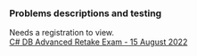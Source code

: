 ### Problems descriptions and testing  

Needs a registration to view.  
[C# DB Advanced Retake Exam - 15 August 2022](https://judge.softuni.org/Contests/3934/CSharp-DB-Advanced-Retake-Exam-15-August-2022)  